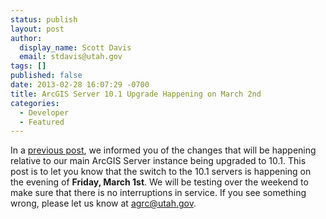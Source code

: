 ```yaml
---
status: publish
layout: post
author:
  display_name: Scott Davis
  email: stdavis@utah.gov
tags: []
published: false
date: 2013-02-28 16:07:29 -0700
title: ArcGIS Server 10.1 Upgrade Happening on March 2nd
categories:
  - Developer
  - Featured
---
```

<p>In a <a href="{{ "/arcgis-server-10-1-upgrade/" | prepend: site.baseurl }}">previous post</a>, we informed you of the changes that will be happening relative to our main ArcGIS Server instance being upgraded to 10.1. This post is to let you know that the switch to the 10.1 servers is happening on the evening of <strong>Friday, March 1st</strong>. We will be testing over the weekend to make sure that there is no interruptions in service. If you see something wrong, please let us know at <a href='mailto:agrc@utah.gov'>agrc@utah.gov</a>.</p>
